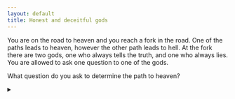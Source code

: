 ```yaml
---
layout: default
title: Honest and deceitful gods
---
```


You are on the road to heaven and you reach a fork in the road. One of the paths
leads to heaven, however the other path leads to hell. At the fork there are two
gods, one who always tells the truth, and one who always lies. You are allowed
to ask one question to one of the gods.

What question do you ask to determine the path to heaven?

<details><summary></summary>

Ask one of the gods "If I were to ask the other god which path leads to
heaven, what would he say?" Then take the opposite path.

### Proof

First let us consider the question "Which path leads to heaven?"

To this the truthful god will point to the path to heaven, and the lying god
will point to the path that leads to hell.

Now if we look at the question given in the solution, the truthful god will
answer honestly and point to the path to hell (which is what the lying god would
say leads to heaven). The lying god will also point to the path that leads to
hell, because the it is the opposite of the path that the truthful god would say
leads to heaven.

Thus whoever you ask, they will point to path that leads to hell. We simply pick
the other path.

</details>
